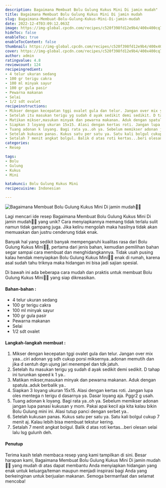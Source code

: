 ```yaml
---
description: Bagaimana Membuat Bolu Gulung Kukus Mini Di jamin mudah"
title: Bagaimana Membuat Bolu Gulung Kukus Mini Di jamin mudah
slug: Bagaimana-Membuat-Bolu-Gulung-Kukus-Mini-Di-jamin-mudah
date: 2022-12-4T03:09:12.063Z
image: https://img-global.cpcdn.com/recipes/c520f398fd12e9b4/400x400cq70/photo.jpg
hideToc: false
enableToc: true
enableTocContent: false
thumbnail: https://img-global.cpcdn.com/recipes/c520f398fd12e9b4/400x400cq70/photo.jpg
cover: https://img-global.cpcdn.com/recipes/c520f398fd12e9b4/400x400cq70/photo.jpg
author: admin
ratingvalue: 4.8
reviewcount: 124
recipeingredient:
- 4 telur ukuran sedang
- 100 gr terigu cakra
- 100 ml minyak sayur
- 100 gr gula pasir
- Pewarna makanan
- Selai
- 1/2 sdt ovalet
recipeinstructions:
- Mikser dengan kecepatan tggi ovalet gula dan telur. Jangan over mix yaa...ciri adonan yg sdh cukup porsi miksernya..adonan memutih dan jika d sentuh dgn ujung jari menempel dan tdk jatuh.
- Setelah itu masukan terigu yg sudah d ayak sedikit demi sedikit. D tahap ini turunkan speed k 1 ya..
- Matikan mikser,masukan minyak dan pewarna makanan. Aduk dengan spatula..aduk berbalik ya..
- Siapkan 3 loyang ukuran 15x15. Alasi dengan kertas roti. Jangan lupa oles mentega n terigu d dasarnya ya. Dasar loyang aja. Pggr2 g usah.
- Tuang adonan k loyang. Bagi rata ya..oh ya. Sebelum memikser adonan jangan lupa panasi kukusan y mom. Pakai apai kecil aja kita kalau bikin Bolu Gulung mini ini. Alasi tutup panci dengan serbet ya..
- Setelah kukusan panas. Kukus satu per satu ya. Satu kali bolgul cukup 7 menit aj. Kalau lebih bisa membuat tekstur kering.
- Setalah 7 menit angkat bolgul. Balik d atas roti kertas...beri olesan selai lalu lsg gulunh deh.
categories:
- Resep

tags:
- Bolu
- Gulung
- Kukus
- Mini

katakunci: Bolu Gulung Kukus Mini
recipecuisine: Indonesian

---
```


![Bagaimana Membuat Bolu Gulung Kukus Mini Di jamin mudah👩‍🍳](https://img-global.cpcdn.com/recipes/c520f398fd12e9b4/400x400cq70/photo.jpg)

Lagi mencari ide resep Bagaimana Membuat Bolu Gulung Kukus Mini Di jamin mudah👩‍🍳 yang unik? Cara menyiapkannya memang tidak terlalu sulit namun tidak gampang juga. Jika keliru mengolah maka hasilnya tidak akan memuaskan dan justru cenderung tidak enak.

Banyak hal yang sedikit banyak mempengaruhi kualitas rasa dari Bolu Gulung Kukus Mini👩‍🍳, pertama dari jenis bahan, kemudian pemilihan bahan segar sampai cara membuat dan menghidangkannya. Tidak usah pusing kalau hendak menyiapkan Bolu Gulung Kukus Mini👩‍🍳 enak di rumah, karena asal sudah tahu triknya maka hidangan ini bisa jadi sajian spesial.

Di bawah ini ada beberapa cara mudah dan praktis untuk membuat Bolu Gulung Kukus Mini👩‍🍳 yang siap dikreasikan.

<!--inarticleads1-->

#### Bahan-bahan :

- 4 telur ukuran sedang
- 100 gr terigu cakra
- 100 ml minyak sayur
- 100 gr gula pasir
- Pewarna makanan
- Selai
- 1/2 sdt ovalet

<!--inarticleads2-->

#### Langkah-langkah membuat :

1. Mikser dengan kecepatan tggi ovalet gula dan telur. Jangan over mix yaa...ciri adonan yg sdh cukup porsi miksernya..adonan memutih dan jika d sentuh dgn ujung jari menempel dan tdk jatuh.
1. Setelah itu masukan terigu yg sudah d ayak sedikit demi sedikit. D tahap ini turunkan speed k 1 ya..
1. Matikan mikser,masukan minyak dan pewarna makanan. Aduk dengan spatula..aduk berbalik ya..
1. Siapkan 3 loyang ukuran 15x15. Alasi dengan kertas roti. Jangan lupa oles mentega n terigu d dasarnya ya. Dasar loyang aja. Pggr2 g usah.
1. Tuang adonan k loyang. Bagi rata ya..oh ya. Sebelum memikser adonan jangan lupa panasi kukusan y mom. Pakai apai kecil aja kita kalau bikin Bolu Gulung mini ini. Alasi tutup panci dengan serbet ya..
1. Setelah kukusan panas. Kukus satu per satu ya. Satu kali bolgul cukup 7 menit aj. Kalau lebih bisa membuat tekstur kering.
1. Setalah 7 menit angkat bolgul. Balik d atas roti kertas...beri olesan selai lalu lsg gulunh deh.

#### Penutup

Terima kasih telah membaca resep yang kami tampilkan di sini. Besar harapan kami, Bagaimana Membuat Bolu Gulung Kukus Mini Di jamin mudah👩‍🍳 yang mudah di atas dapat membantu Anda menyiapkan hidangan yang enak untuk keluarga/teman maupun menjadi inspirasi bagi Anda yang berkeinginan untuk berjualan makanan. Semoga bermanfaat dan selamat mencoba!